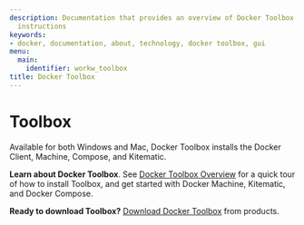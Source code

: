 ```yaml
---
description: Documentation that provides an overview of Docker Toolbox and installation
  instructions
keywords:
- docker, documentation, about, technology, docker toolbox, gui
menu:
  main:
    identifier: workw_toolbox
title: Docker Toolbox
---
```


# Toolbox
Available for both Windows and Mac, Docker Toolbox installs the Docker Client, Machine, Compose, and Kitematic.

**Learn about Docker Toolbox**. See [Docker Toolbox Overview](overview.md) for a quick tour of how to install Toolbox, and get started with Docker Machine, Kitematic, and Docker Compose.

**Ready to download Toolbox?**  <a href="https://www.docker.com/products/docker-toolbox">Download Docker Toolbox</a> from products.
